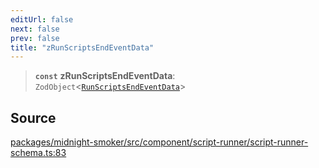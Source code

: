 ```yaml
---
editUrl: false
next: false
prev: false
title: "zRunScriptsEndEventData"
---
```


> **`const`** **zRunScriptsEndEventData**: `ZodObject`\<[`RunScriptsEndEventData`](/api/midnight-smoker/midnight-smoker/event/type-aliases/runscriptsendeventdata/)\>

## Source

[packages/midnight-smoker/src/component/script-runner/script-runner-schema.ts:83](https://github.com/boneskull/midnight-smoker/blob/417858b/packages/midnight-smoker/src/component/script-runner/script-runner-schema.ts#L83)
